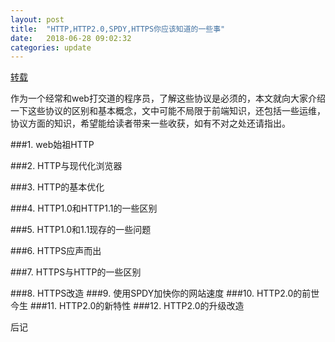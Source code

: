 ```yaml
---
layout: post
title:  "HTTP,HTTP2.0,SPDY,HTTPS你应该知道的一些事"
date:   2018-06-28 09:02:32
categories: update
---
```


[转载](http://www.alloyteam.com/2016/07/httphttp2-0spdyhttps-reading-this-is-enough/)

作为一个经常和web打交道的程序员，了解这些协议是必须的，本文就向大家介绍一下这些协议的区别和基本概念，文中可能不局限于前端知识，还包括一些运维，协议方面的知识，希望能给读者带来一些收获，如有不对之处还请指出。

###1. web始祖HTTP

###2. HTTP与现代化浏览器

###3. HTTP的基本优化

###4. HTTP1.0和HTTP1.1的一些区别

###5. HTTP1.0和1.1现存的一些问题

###6. HTTPS应声而出

###7. HTTPS与HTTP的一些区别

###8. HTTPS改造
###9. 使用SPDY加快你的网站速度
###10. HTTP2.0的前世今生
###11. HTTP2.0的新特性
###12. HTTP2.0的升级改造

后记